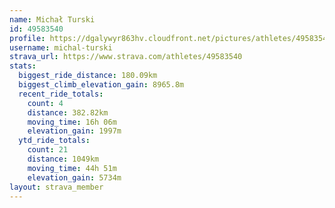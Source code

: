 ```yaml
---
name: Michał Turski
id: 49583540
profile: https://dgalywyr863hv.cloudfront.net/pictures/athletes/49583540/14729338/2/large.jpg
username: michal-turski
strava_url: https://www.strava.com/athletes/49583540
stats:
  biggest_ride_distance: 180.09km
  biggest_climb_elevation_gain: 8965.8m
  recent_ride_totals:
    count: 4
    distance: 382.82km
    moving_time: 16h 06m
    elevation_gain: 1997m
  ytd_ride_totals:
    count: 21
    distance: 1049km
    moving_time: 44h 51m
    elevation_gain: 5734m
layout: strava_member
--- 
```

